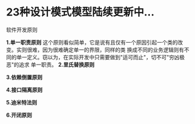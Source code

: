 # 23种设计模式模型陆续更新中...

软件开发原则

**1.单一职责原则**
这个原则看似简单，它是说有且仅有一个原因引起一个类的改变。实则很难，因为很难确定单一的界限，同样的类
换成不同的业务逻辑则有不同的单一定义。窃以为，在实际开发中只需要做到"适可而止"，切不可"穷凶极恶"的追求
单一职责。
**2.里氏替换原则**

**3.依赖倒置原则**

**4.接口隔离原则**

**5.迪米特法则**

**6.开闭原则**